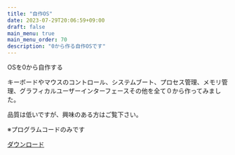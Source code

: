 ```yaml
---
title: "自作OS"
date: 2023-07-29T20:06:59+09:00
draft: false
main_menu: true
main_menu_order: 70
description: "0から作る自作OSです"
---
```

OSを0から自作する  

キーボードやマウスのコントロール、システムブート、プロセス管理、メモリ管理、グラフィカルユーザーインターフェースその他を全て０から作ってみました。  

品質は低いですが、興味のある方はご覧下さい。  

※プログラムコードのみです  

[ダウンロード](https://drive.google.com/file/d/1SFYu6qpxbIWA47_wZIU7aGMc5SZDvreq/view?usp=sharing)  

